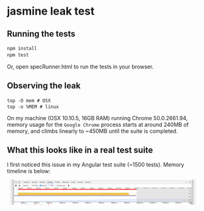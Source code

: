 # jasmine leak test

## Running the tests

```sh
npm install
npm test
```

Or, open specRunner.html to run the tests in your browser.

## Observing the leak

```
top -O mem # OSX
top -o %MEM # linux
```

On my machine (OSX 10.10.5, 16GB RAM) running Chrome 50.0.2661.94, memory usage for the `Google Chrome` process starts at around 240MB of memory, and climbs linearly to ~450MB until the suite is completed.

## What this looks like in a real test suite

I first noticed this issue in my Angular test suite (~1500 tests). Memory timeline is below:

![](https://raw.githubusercontent.com/bcherny/jasmine-leak-test/master/timeline.png)
